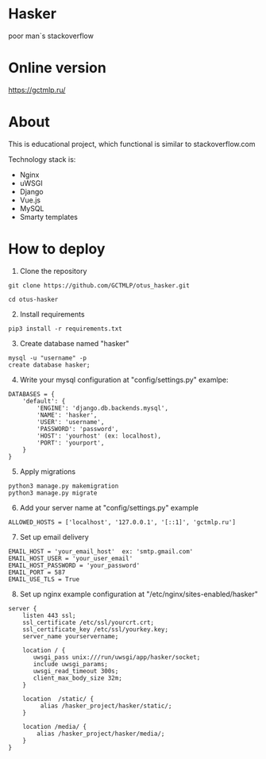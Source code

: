 # Hasker
poor man`s stackoverflow

# Online version
https://gctmlp.ru/

# About

This is educational project, which functional is similar to stackoverflow.com

Technology stack is:
  - Nginx
  - uWSGI
  - Django
  - Vue.js
  - MySQL
  - Smarty templates

# How to deploy

1. Clone the repository
```
git clone https://github.com/GCTMLP/otus_hasker.git
```
```
cd otus-hasker
```

2. Install requirements
```
pip3 install -r requirements.txt
```

3. Create database named "hasker"
```
mysql -u "username" -p
create database hasker;
```

4. Write your mysql configuration at "config/settings.py"
examlpe:
```
DATABASES = {
    'default': {
        'ENGINE': 'django.db.backends.mysql',
        'NAME': 'hasker',
        'USER': 'username',
        'PASSWORD': 'password',
        'HOST': 'yourhost' (ex: localhost),
        'PORT': 'yourport',
    }
}
```

5. Apply migrations
```
python3 manage.py makemigration
python3 manage.py migrate
```

6. Add your server name at "config/settings.py"
example
```
ALLOWED_HOSTS = ['localhost', '127.0.0.1', '[::1]', 'gctmlp.ru']
```
7. Set up email delivery 
```
EMAIL_HOST = 'your_email_host'  ex: 'smtp.gmail.com'
EMAIL_HOST_USER = 'your_user_email'
EMAIL_HOST_PASSWORD = 'your_password'
EMAIL_PORT = 587
EMAIL_USE_TLS = True
```

8. Set up nginx
example configuration at "/etc/nginx/sites-enabled/hasker"
```
server {
    listen 443 ssl;
    ssl_certificate /etc/ssl/yourcrt.crt;
    ssl_certificate_key /etc/ssl/yourkey.key;
    server_name yourservername;

    location / {
       uwsgi_pass unix:///run/uwsgi/app/hasker/socket;
       include uwsgi_params;
       uwsgi_read_timeout 300s;
       client_max_body_size 32m;
    }

    location  /static/ {
         alias /hasker_project/hasker/static/;
    }

    location /media/ {
        alias /hasker_project/hasker/media/;
    }
}
```
